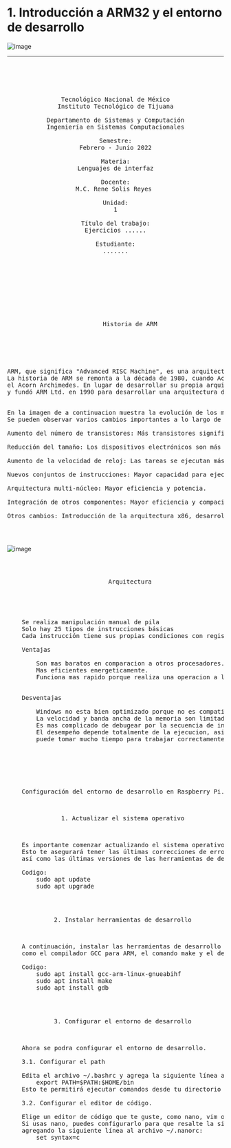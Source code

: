 

# 1. Introducción a ARM32 y el entorno de desarrollo


![image](https://github.com/tectijuana/24b2expot2arm32-devtec/assets/158236387/83eb166e-dd3a-4b64-8071-6ead5fbae68b)




------

<pre>

	<p align=center>

Tecnológico Nacional de México
Instituto Tecnológico de Tijuana

Departamento de Sistemas y Computación
Ingeniería en Sistemas Computacionales

Semestre:
Febrero - Junio 2022

Materia:
Lenguajes de interfaz

Docente:
M.C. Rene Solis Reyes 

Unidad:
1

Título del trabajo:
Ejercicios ......

Estudiante:
.......

	</p>

</pre>

<pre>

	<p align=center>
		Historia de ARM

	<p align=left>


ARM, que significa "Advanced RISC Machine", es una arquitectura de procesador desarrollada por ARM Holdings.
La historia de ARM se remonta a la década de 1980, cuando Acorn Computers Ltd. buscaba un diseño de CPU para su nueva computadora, 
el Acorn Archimedes. En lugar de desarrollar su propia arquitectura, Acorn se asoció con VLSI Technology
y fundó ARM Ltd. en 1990 para desarrollar una arquitectura de bajo consumo y alto rendimiento.

		
En la imagen de a continuacion muestra la evolución de los microprocesadores desde 1971 hasta 2001. 
Se pueden observar varios cambios importantes a lo largo de las generaciones:
		
Aumento del número de transistores: Más transistores significan mayor velocidad, potencia y eficiencia.

Reducción del tamaño: Los dispositivos electrónicos son más pequeños y portátiles.

Aumento de la velocidad de reloj: Las tareas se ejecutan más rápido.

Nuevos conjuntos de instrucciones: Mayor capacidad para ejecutar tareas.

Arquitectura multi-núcleo: Mayor eficiencia y potencia.

Integración de otros componentes: Mayor eficiencia y compacidad.

Otros cambios: Introducción de la arquitectura x86, desarrollo de procesadores de 16 bits y 32 bits, aparición de nuevos competidores.

	</pre>
![image](https://github.com/tectijuana/24b2expot2arm32-devtec/assets/158236387/b4a69915-d551-4133-95fe-4d34652827f0)



<pre>
	<p align=center>
		Arquitectura

	<p align=left>

	Se realiza manipulación manual de pila
	Solo hay 25 tipos de instrucciones básicas
	Cada instrucción tiene sus propias condiciones con registros

	Ventajas

		Son mas baratos en comparacion a otros procesadores.
		Mas eficientes energeticamente.
		Funciona mas rapido porque realiza una operacion a la vez

		
	Desventajas

		Windows no esta bien optimizado porque no es compatible binariamente con x86
		La velocidad y banda ancha de la memoria son limitados por las frecuencias de reloj del procesador
		Es mas complicado de debugear por la secuencia de instrucciones
		El desempeño depende totalmente de la ejecucion, asi que si el usuario no lo ejecuta correctamente
		puede tomar mucho tiempo para trabajar correctamente
		

</pre>

</pre>

<pre>
	<p align=left>
	Configuración del entorno de desarrollo en Raspberry Pi.
	<p align=center>
	1. Actualizar el sistema operativo
	<p align=left>
	Es importante comenzar actualizando el sistema operativo de tu Raspberry Pi a la última versión. 
	Esto te asegurará tener las últimas correcciones de errores y seguridad, 
	así como las últimas versiones de las herramientas de desarrollo.

	Codigo:
		sudo apt update
		sudo apt upgrade

	<p align=center>
	2. Instalar herramientas de desarrollo
	<p align=left>
	A continuación, instalar las herramientas de desarrollo esenciales, 
	como el compilador GCC para ARM, el comando make y el depurador GDB.

	Codigo:
		sudo apt install gcc-arm-linux-gnueabihf
		sudo apt install make
		sudo apt install gdb

	<p align=center>
	3. Configurar el entorno de desarrollo
	<p align=left>
	Ahora se podra configurar el entorno de desarrollo.
	
	3.1. Configurar el path

	Edita el archivo ~/.bashrc y agrega la siguiente línea al final:
		export PATH=$PATH:$HOME/bin
	Esto te permitirá ejecutar comandos desde tu directorio personal sin tener que escribir la ruta completa.

	3.2. Configurar el editor de código.

	Elige un editor de código que te guste, como nano, vim o Visual Studio Code. 
	Si usas nano, puedes configurarlo para que resalte la sintaxis del código C/C++ 
	agregando la siguiente línea al archivo ~/.nanorc:
		set syntax=c
</pre>	
	
